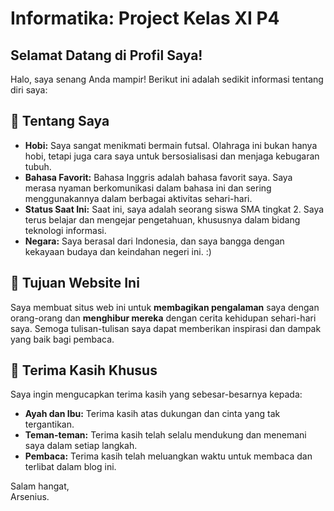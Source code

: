 # Informatika: Project Kelas XI P4
## Selamat Datang di Profil Saya!

Halo, saya senang Anda mampir! Berikut ini adalah sedikit informasi tentang diri saya:

## 🌟 Tentang Saya

- **Hobi:** Saya sangat menikmati bermain futsal. Olahraga ini bukan hanya hobi, tetapi juga cara saya untuk bersosialisasi dan menjaga kebugaran tubuh.
- **Bahasa Favorit:** Bahasa Inggris adalah bahasa favorit saya. Saya merasa nyaman berkomunikasi dalam bahasa ini dan sering menggunakannya dalam berbagai aktivitas sehari-hari.
- **Status Saat Ini:** Saat ini, saya adalah seorang siswa SMA tingkat 2. Saya terus belajar dan mengejar pengetahuan, khususnya dalam bidang teknologi informasi.
- **Negara:** Saya berasal dari Indonesia, dan saya bangga dengan kekayaan budaya dan keindahan negeri ini. :)

## 🎯 Tujuan Website Ini

Saya membuat situs web ini untuk **membagikan pengalaman** saya dengan orang-orang dan **menghibur mereka** dengan cerita kehidupan sehari-hari saya. Semoga tulisan-tulisan saya dapat memberikan inspirasi dan dampak yang baik bagi pembaca.

## 🙏 Terima Kasih Khusus

Saya ingin mengucapkan terima kasih yang sebesar-besarnya kepada:

- **Ayah dan Ibu:** Terima kasih atas dukungan dan cinta yang tak tergantikan.
- **Teman-teman:** Terima kasih telah selalu mendukung dan menemani saya dalam setiap langkah.
- **Pembaca:** Terima kasih telah meluangkan waktu untuk membaca dan terlibat dalam blog ini.

Salam hangat,  
Arsenius.


